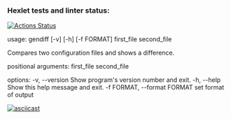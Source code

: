 ### Hexlet tests and linter status:
[![Actions Status](https://github.com/konstantinsereda/python-project-50/actions/workflows/hexlet-check.yml/badge.svg)](https://github.com/konstantinsereda/python-project-50/actions)


usage: gendiff [-v] [-h] [-f FORMAT] first_file second_file

Compares two configuration files and shows a difference.

positional arguments:
  first_file
  second_file

options:
  -v, --version         Show program's version number and exit.
  -h, --help            Show this help message and exit.
  -f FORMAT, --format FORMAT
                        set format of output



[![asciicast](https://asciinema.org/a/KwxAzfXF89KdiLeCtHLC7RwIA.svg)](https://asciinema.org/a/KwxAzfXF89KdiLeCtHLC7RwIA)

